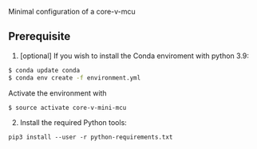 Minimal configuration of a core-v-mcu

## Prerequisite

1. [optional] If you wish to install the Conda enviroment with python 3.9:

```bash
$ conda update conda
$ conda env create -f environment.yml
```

Activate the environment with

```bash
$ source activate core-v-mini-mcu
```
2. Install the required Python tools:

```
pip3 install --user -r python-requirements.txt
```

